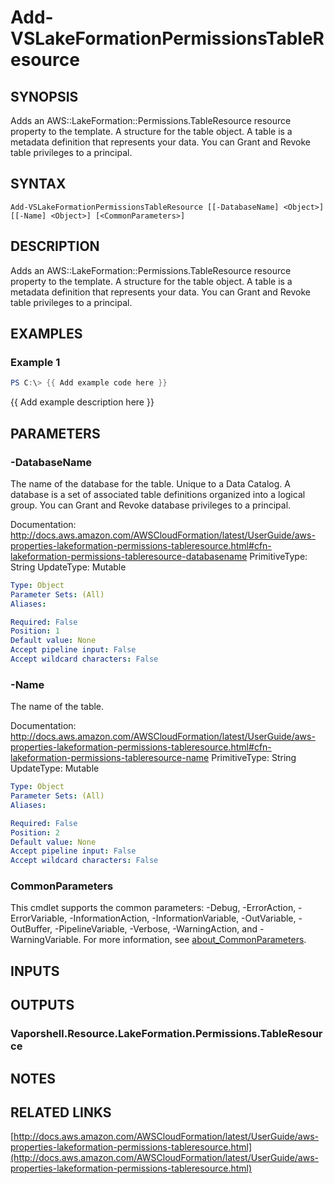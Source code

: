 # Add-VSLakeFormationPermissionsTableResource

## SYNOPSIS
Adds an AWS::LakeFormation::Permissions.TableResource resource property to the template.
A structure for the table object.
A table is a metadata definition that represents your data.
You can Grant and Revoke table privileges to a principal.

## SYNTAX

```
Add-VSLakeFormationPermissionsTableResource [[-DatabaseName] <Object>] [[-Name] <Object>] [<CommonParameters>]
```

## DESCRIPTION
Adds an AWS::LakeFormation::Permissions.TableResource resource property to the template.
A structure for the table object.
A table is a metadata definition that represents your data.
You can Grant and Revoke table privileges to a principal.

## EXAMPLES

### Example 1
```powershell
PS C:\> {{ Add example code here }}
```

{{ Add example description here }}

## PARAMETERS

### -DatabaseName
The name of the database for the table.
Unique to a Data Catalog.
A database is a set of associated table definitions organized into a logical group.
You can Grant and Revoke database privileges to a principal.

Documentation: http://docs.aws.amazon.com/AWSCloudFormation/latest/UserGuide/aws-properties-lakeformation-permissions-tableresource.html#cfn-lakeformation-permissions-tableresource-databasename
PrimitiveType: String
UpdateType: Mutable

```yaml
Type: Object
Parameter Sets: (All)
Aliases:

Required: False
Position: 1
Default value: None
Accept pipeline input: False
Accept wildcard characters: False
```

### -Name
The name of the table.

Documentation: http://docs.aws.amazon.com/AWSCloudFormation/latest/UserGuide/aws-properties-lakeformation-permissions-tableresource.html#cfn-lakeformation-permissions-tableresource-name
PrimitiveType: String
UpdateType: Mutable

```yaml
Type: Object
Parameter Sets: (All)
Aliases:

Required: False
Position: 2
Default value: None
Accept pipeline input: False
Accept wildcard characters: False
```

### CommonParameters
This cmdlet supports the common parameters: -Debug, -ErrorAction, -ErrorVariable, -InformationAction, -InformationVariable, -OutVariable, -OutBuffer, -PipelineVariable, -Verbose, -WarningAction, and -WarningVariable. For more information, see [about_CommonParameters](http://go.microsoft.com/fwlink/?LinkID=113216).

## INPUTS

## OUTPUTS

### Vaporshell.Resource.LakeFormation.Permissions.TableResource
## NOTES

## RELATED LINKS

[http://docs.aws.amazon.com/AWSCloudFormation/latest/UserGuide/aws-properties-lakeformation-permissions-tableresource.html](http://docs.aws.amazon.com/AWSCloudFormation/latest/UserGuide/aws-properties-lakeformation-permissions-tableresource.html)

